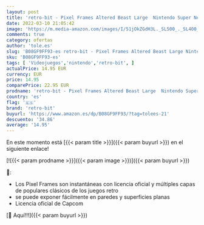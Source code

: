 ```yaml
---
layout: post
title: 'retro-bit - Pixel Frames Altered Beast Large  Nintendo Super Nes '
date: 2022-03-10 21:05:42
image: 'https://m.media-amazon.com/images/I/51jOkZGdH3L._SL500_._SL400_.jpg'
comments: true
category: ofertas
author: 'tole.es'
slug: 'B08GF9FF93-es retro-bit - Pixel Frames Altered Beast Large Nintendo...'
sku: 'B08GF9FF93-es'
tags: [ 'Videojuegos','nintendo','retro-bit', ]
actualPrice: 14.95 EUR
currency: EUR
price: 14.95
comparePrice: 22.95 EUR
prodname: 'retro-bit - Pixel Frames Altered Beast Large  Nintendo Super Nes '
country: 'es'
flag: '🇪🇸'
brand: 'retro-bit'
buyurl: 'https://www.amazon.es/dp/B08GF9FF93/?tag=tolees-21'
descuento: '34.86'
average: '14.95'
---
```


En este momento está [{{< param title >}}]({{< param buyurl >}}) en el siguiente enlace!

[![{{< param prodname >}}]({{< param image >}})]({{< param buyurl >}})

🔎:

- Los Pixel Frames son instantáneas con licencia oficial y múltiples capas de populares clásicos de los juegos retro
- se puede exponer fácilmente en paredes y superficies planas
- Licencia oficial de Capcom

[🛒 Aquí!!!]({{< param buyurl >}})
